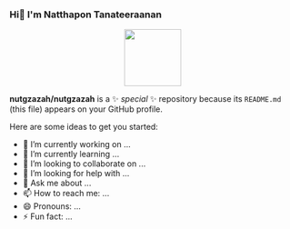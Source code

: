 ### Hi👋 I'm Natthapon Tanateeraanan
<div id="header" align="center">
  <img src="https://media3.giphy.com/media/v1.Y2lkPTc5MGI3NjExaDN0a3BlNWtvcGhmb3I0NXRnZXkzMngzbTl2a3ozMmlnenVremszdyZlcD12MV9pbnRlcm5hbF9naWZfYnlfaWQmY3Q9cw/jRf5fsn8G6YaogAWxn/giphy.webp" width="100"/>
</div>

<div id="badges" align="center">
  <img src="https://komarev.com/ghpvc/?username=nutgzazah&style=flat-square&color=blue" alt=""/>
</div>

**nutgzazah/nutgzazah** is a ✨ _special_ ✨ repository because its `README.md` (this file) appears on your GitHub profile.

Here are some ideas to get you started:

- 🔭 I’m currently working on ...
- 🌱 I’m currently learning ...
- 👯 I’m looking to collaborate on ...
- 🤔 I’m looking for help with ...
- 💬 Ask me about ...
- 📫 How to reach me: ...
- 😄 Pronouns: ...
- ⚡ Fun fact: ...

